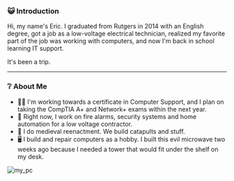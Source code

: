 
### :smiley_cat: Introduction
Hi, my name's Eric.
I graduated from Rutgers in 2014 with an English degree, got a job
as a low-voltage electrical technician, realized my favorite part of the job was working
with computers, and now I'm back in school learning IT support. 

It's been a trip.

---

### :grey_question:	 About Me
* :student: I'm working towards a certificate in Computer Support, and I plan on taking the CompTIA A+ and Network+ exams within the next year. 
* 👷 Right now, I work on fire alarms, security systems and home automation for a low voltage contractor. 
* :european_castle: I do medieval reenactment. We build catapults and stuff. 
* :desktop_computer: I build and repair computers as a hobby. I built this evil microwave two weeks ago because I needed a tower that would fit under the shelf on my desk.

![my_pc](https://user-images.githubusercontent.com/90017825/131950244-6a4511a8-869d-4763-bd0a-b90d9228083a.jpg)







  

